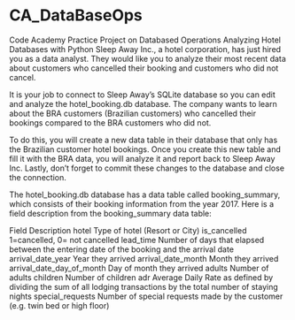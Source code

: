 # CA_DataBaseOps
Code Academy Practice Project on Databased Operations
Analyzing Hotel Databases with Python
Sleep Away Inc., a hotel corporation, has just hired you as a data analyst. They would like you to analyze their most recent data about customers who cancelled their booking and customers who did not cancel.

It is your job to connect to Sleep Away’s SQLite database so you can edit and analyze the hotel_booking.db database. The company wants to learn about the BRA customers (Brazilian customers) who cancelled their bookings compared to the BRA customers who did not.

To do this, you will create a new data table in their database that only has the Brazilian customer hotel bookings. Once you create this new table and fill it with the BRA data, you will analyze it and report back to Sleep Away Inc. Lastly, don’t forget to commit these changes to the database and close the connection.

The hotel_booking.db database has a data table called booking_summary, which consists of their booking information from the year 2017. Here is a field description from the booking_summary data table:

Field	Description
hotel	Type of hotel (Resort or City)
is_cancelled	1=cancelled, 0= not cancelled
lead_time	Number of days that elapsed between the entering date of the booking and the arrival date
arrival_date_year	Year they arrived
arrival_date_month	Month they arrived
arrival_date_day_of_month	Day of month they arrived
adults	Number of adults
children	Number of children
adr	Average Daily Rate as defined by dividing the sum of all lodging transactions by the total number of staying nights
special_requests	Number of special requests made by the customer (e.g. twin bed or high floor)
